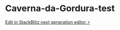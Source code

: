 # Caverna-da-Gordura-test

[Edit in StackBlitz next generation editor ⚡️](https://stackblitz.com/~/github.com/alompson/Caverna-da-Gordura-test)
